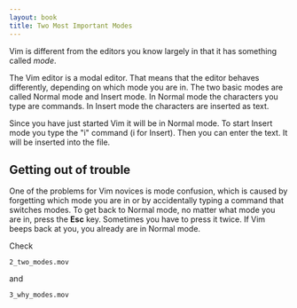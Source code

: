 ```yaml
---
layout: book
title: Two Most Important Modes
---
```

Vim is different from the editors you know largely in that it has something
called _mode_.

The Vim editor is a modal editor.  That means that the editor behaves
differently, depending on which mode you are in.  The two basic modes are
called Normal mode and Insert mode.  In Normal mode the characters you type
are commands.  In Insert mode the characters are inserted as text.

   Since you have just started Vim it will be in Normal mode.  To start Insert
mode you type the "i" command (i for Insert).  Then you can enter
the text.  It will be inserted into the file. 

## Getting out of trouble

One of the problems for Vim novices is mode confusion, which is caused by
forgetting which mode you are in or by accidentally typing a command that
switches modes.  To get back to Normal mode, no matter what mode you are in,
press the __Esc__ key.  Sometimes you have to press it twice.  If Vim beeps back
at you, you already are in Normal mode.

Check 


    2_two_modes.mov

and 

    3_why_modes.mov
